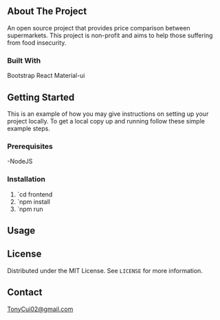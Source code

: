 <!-- ABOUT THE PROJECT -->
## About The Project
An open source project that provides price comparison between supermarkets. This project is non-profit and aims to help those suffering from food insecurity.

### Built With

Bootstrap
React
Material-ui



<!-- GETTING STARTED -->
## Getting Started

This is an example of how you may give instructions on setting up your project locally.
To get a local copy up and running follow these simple example steps.

### Prerequisites
-NodeJS

### Installation

1. `cd frontend
2. `npm install
3. `npm run



<!-- USAGE EXAMPLES -->
## Usage


<!-- LICENSE -->
## License

Distributed under the MIT License. See `LICENSE` for more information.



<!-- CONTACT -->
## Contact

TonyCui02@gmail.com
